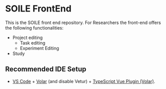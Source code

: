 # SOILE FrontEnd

This is the SOILE front end repository.
For Researchers the front-end offers the following functionalities:

- Project editing
  - Task editing
  - Experiment Editing
- Study

## Recommended IDE Setup

- [VS Code](https://code.visualstudio.com/) + [Volar](https://marketplace.visualstudio.com/items?itemName=Vue.volar) (and disable Vetur) + [TypeScript Vue Plugin (Volar)](https://marketplace.visualstudio.com/items?itemName=Vue.vscode-typescript-vue-plugin).
